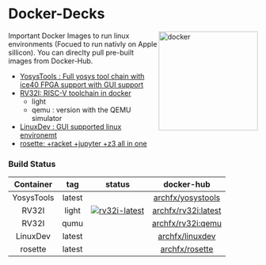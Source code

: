 # Docker-Decks

<img src="https://cdn.freebiesupply.com/logos/large/2x/docker-logo-png-transparent.png" alt="docker" width="200" align="right">
Important Docker Images to run linux environments (Focued to run nativly on Apple sillicon). You can direclty pull pre-built images from Docker-Hub.

<!-- [![dockeri.co](https://dockerico.blankenship.io/image/archfx/yosystools)](https://hub.docker.com/r/archfx/yosystools) -->
* [YosysTools : Full yosys tool chain with ice40 FPGA support with GUI support](https://github.com/Archfx/docker-decks/tree/master/YosysTools)
* [RV32I: RISC-V toolchain in docker](https://github.com/Archfx/docker-decks/tree/master/RV32I)
    - light 
    - qemu : version with the QEMU simulator
* [LinuxDev : GUI supported linux environemt](https://github.com/Archfx/docker-decks/tree/master/LinuxDev)
* [rosette: +racket +jupyter +z3 all in one](https://github.com/Archfx/docker-decks/tree/master/rosette)


### Build Status

| Container  |  tag |  status | docker-hub |
|:-:|:-:|:-:|:-:|
| YosysTools  | latest  |   | [archfx/yosystools](https://hub.docker.com/repository/docker/archfx/yosystools/general) |
|  RV32I      | light   | [![rv32i-latest](https://github.com/Archfx/docker-decks/actions/workflows/docker-image-rv32i.yml/badge.svg)](https://github.com/Archfx/docker-decks/actions/workflows/docker-image-rv32i.yml)  | [archfx/rv32i:latest](https://hub.docker.com/repository/docker/archfx/rv32i/general) |
|  RV32I      |  qumu   |   | [archfx/rv32i:qemu](https://hub.docker.com/repository/docker/archfx/rv32i/general)|
|  LinuxDev | latest  |   | [archfx/linuxdev](https://hub.docker.com/repository/docker/archfx/rv32i/general) |
|  rosette | latest  |   | [archfx/rosette](https://hub.docker.com/repository/docker/archfx/rv32i/general) |

